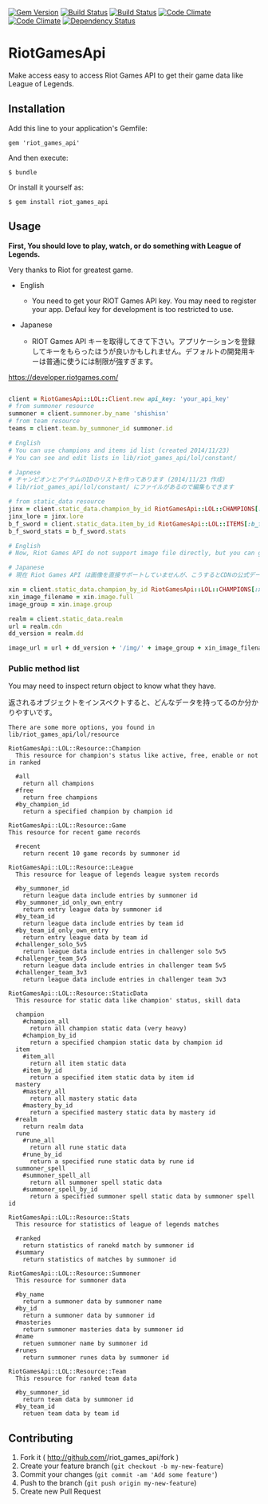 [![Gem Version](https://badge.fury.io/rb/riot_games_api.svg)](http://badge.fury.io/rb/riot_games_api)
[![Build Status](https://drone.io/github.com/shishi/riot_games_api/status.png)](https://drone.io/github.com/shishi/riot_games_api/latest)
[![Build Status](https://travis-ci.org/shishi/riot_games_api.svg?branch=master)](https://travis-ci.org/shishi/riot_games_api)
[![Code Climate](https://codeclimate.com/github/shishi/riot_games_api.png)](https://codeclimate.com/github/shishi/riot_games_api) [![Code Climate](https://codeclimate.com/github/shishi/riot_games_api/coverage.png
)](https://codeclimate.com/github/shishi/riot_games_api)
[![Dependency Status](https://gemnasium.com/shishi/riot_games_api.svg)](https://gemnasium.com/shishi/riot_games_api)

# RiotGamesApi

Make access easy to access Riot Games API to get their game data like League of Legends.

## Installation

Add this line to your application's Gemfile:

    gem 'riot_games_api'

And then execute:

    $ bundle

Or install it yourself as:

    $ gem install riot_games_api

## Usage

**First, You should love to play, watch, or do something with League of Legends.**

Very thanks to Riot for greatest game.

* English
  * You need to get your RIOT Games API key. You may need to register your app. Defaul key for development is too restricted to use.

* Japanese
  * RIOT Games API キーを取得してきて下さい。アプリケーションを登録してキーをもらったほうが良いかもしれません。デフォルトの開発用キーは普通に使うには制限が強すぎます。

https://developer.riotgames.com/

``` ruby

client = RiotGamesApi::LOL::Client.new api_key: 'your_api_key'
# from summoner resource
summoner = client.summoner.by_name 'shishisn'
# from team resource
teams = client.team.by_summoner_id summoner.id

# English
# You can use champions and items id list (created 2014/11/23)
# You can see and edit lists in lib/riot_games_api/lol/constant/

# Japnese
# チャンピオンとアイテムのIDのリストを作ってあります (2014/11/23 作成)
# lib/riot_games_api/lol/constant/ にファイルがあるので編集もできます

# from static_data resource
jinx = client.static_data.champion_by_id RiotGamesApi::LOL::CHAMPIONS[:jinx]
jinx_lore = jinx.lore
b_f_sword = client.static_data.item_by_id RiotGamesApi::LOL::ITEMS[:b_f_sword]
b_f_sword_stats = b_f_sword.stats

# English
# Now, Riot Games API do not support image file directly, but you can get url for images their official data. Almost same for items, etc.

# Japanese
# 現在 Riot Games API は画像を直接サポートしていませんが、こうするとCDNの公式データを取得するURLを組み立てることが出来ます。アイテムとかでも大体同じようにできます。

xin = client.static_data.champion_by_id RiotGamesApi::LOL::CHAMPIONS[:xin_zhao]
xin_image_filename = xin.image.full
image_group = xin.image.group

realm = client.static_data.realm
url = realm.cdn
dd_version = realm.dd

image_url = url + dd_version + '/img/' + image_group + xin_image_filename

```

### Public method list

You may need to inspect return object to know what they have.

返されるオブジェクトをインスペクトすると、どんなデータを持ってるのか分かりやすいです。

```
There are some more options, you found in lib/riot_games_api/lol/resource

RiotGamesApi::LOL::Resource::Champion
  This resource for champion's status like active, free, enable or not in ranked

  #all
    return all champions
  #free
    return free champions
  #by_champion_id
    return a specified champion by champion id

RiotGamesApi::LOL::Resource::Game
This resource for recent game records

  #recent
    return recent 10 game records by summoner id

RiotGamesApi::LOL::Resource::League
  This resource for league of legends league system records

  #by_summoner_id
    return league data include entries by summoner id
  #by_summoner_id_only_own_entry
    return entry league data by summoner id
  #by_team_id
    return league data include entries by team id
  #by_team_id_only_own_entry
    return entry league data by team id
  #challenger_solo_5v5
    return league data include entries in challenger solo 5v5
  #challenger_team_5v5
    return league data include entries in challenger team 5v5
  #challenger_team_3v3
    return league data include entries in challenger team 3v3

RiotGamesApi::LOL::Resource::StaticData
  This resource for static data like champion' status, skill data

  champion
    #champion_all
      return all champion static data (very heavy)
    #champion_by_id
      return a specified champion static data by champion id
  item
    #item_all
      return all item static data
    #item_by_id
      return a specified item static data by item id
  mastery
    #mastery_all
      return all mastery static data
    #mastery_by_id
      return a specified mastery static data by mastery id
  #realm
    return realm data
  rune
    #rune_all
      return all rune static data
    #rune_by_id
      return a specified rune static data by rune id
  summoner_spell
    #summoner_spell_all
      return all summoner spell static data
    #summoner_spell_by_id
      return a specified summoner spell static data by summoner spell id

RiotGamesApi::LOL::Resource::Stats
  This resource for statistics of league of legends matches

  #ranked
    return statistics of ranekd match by summoner id
  #summary
    return statistics of matches by summoner id

RiotGamesApi::LOL::Resource::Summoner
  This resource for summoner data

  #by_name
    return a summoner data by summoner name
  #by_id
    return a summoner data by summoner id
  #masteries
    return summoner masteries data by summoner id
  #name
    retuen summoner name by summoner id
  #runes
    return summoner runes data by summoner id

RiotGamesApi::LOL::Resource::Team
  This resource for ranked team data

  #by_summoner_id
    return team data by summoner id
  #by_team_id
    retuen team data by team id

```


## Contributing

1. Fork it ( http://github.com/<my-github-username>/riot_games_api/fork )
2. Create your feature branch (`git checkout -b my-new-feature`)
3. Commit your changes (`git commit -am 'Add some feature'`)
4. Push to the branch (`git push origin my-new-feature`)
5. Create new Pull Request
